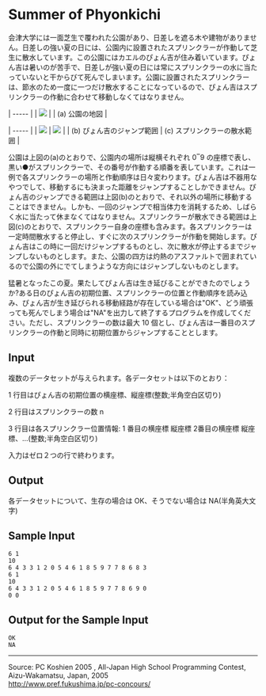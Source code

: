 # Summer of Phyonkichi

会津大学には一面芝生で覆われた公園があり、日差しを遮る木や建物がありません。日差しの強い夏の日には、公園内に設置されたスプリンクラーが作動して芝生に散水しています。この公園にはカエルのぴょん吉が住み着いています。ぴょん吉は暑いのが苦手で、日差しが強い夏の日には常にスプリンクラーの水に当たっていないと干からびて死んでしまいます。公園に設置されたスプリンクラーは、節水のため一度に一つだけ散水することになっているので、ぴょん吉はスプリンクラーの作動に合わせて移動しなくてはなりません。

| ----- |
|  ![][1]  |
|  (a) 公園の地図 |

  

| ----- |
| ![][2] | ![][3] |
|  (b) ぴょん吉のジャンプ範囲  |  (c) スプリンクラーの散水範囲 |

公園は上図の(a)のとおりで、公園内の場所は縦横それぞれ 0‾9 の座標で表し、黒い●がスプリンクラーで、その番号が作動する順番を表しています。これは一例で各スプリンクラーの場所と作動順序は日々変わります。ぴょん吉は不器用なやつでして、移動するにも決まった距離をジャンプすることしかできません。ぴょん吉のジャンプできる範囲は上図(b)のとおりで、それ以外の場所に移動することはできません。しかも、一回のジャンプで相当体力を消耗するため、しばらく水に当たって休まなくてはなりません。スプリンクラーが散水できる範囲は上図(c)のとおりで、スプリンクラー自身の座標も含みます。各スプリンクラーは一定時間散水すると停止し、すぐに次のスプリンクラーが作動を開始します。ぴょん吉はこの時に一回だけジャンプするものとし、次に散水が停止するまでジャンプしないものとします。また、公園の四方は灼熱のアスファルトで囲まれているので公園の外にでてしまうような方向にはジャンプしないものとします。

猛暑となったこの夏。果たしてぴょん吉は生き延びることができたのでしょうか?ある日のぴょん吉の初期位置、スプリンクラーの位置と作動順序を読み込み、ぴょん吉が生き延びられる移動経路が存在している場合は"OK"、どう頑張っても死んでしまう場合は"NA"を出力して終了するプログラムを作成してください。ただし、スプリンクラーの数は最大 10 個とし、ぴょん吉は一番目のスプリンクラーの作動と同時に初期位置からジャンプすることとします。

## Input

複数のデータセットが与えられます。各データセットは以下のとおり：

1 行目はぴょん吉の初期位置の横座標、縦座標(整数;半角空白区切り)

2 行目はスプリンクラーの数 n

3 行目は各スプリンクラー位置情報: 1 番目の横座標 縦座標 2番目の横座標 縦座標、...(整数;半角空白区切り)

入力はゼロ２つの行で終わります。

## Output

各データセットについて、生存の場合は OK、そうでない場合は NA(半角英大文字)

## Sample Input

    6 1
    10
    6 4 3 3 1 2 0 5 4 6 1 8 5 9 7 7 8 6 8 3
    6 1
    10
    6 4 3 3 1 2 0 5 4 6 1 8 5 9 7 7 8 6 9 0
    0 0

## Output for the Sample Input

    OK
    NA

* * *

Source: PC Koshien 2005 , All-Japan High School Programming Contest, Aizu-Wakamatsu, Japan, 2005   
<http://www.pref.fukushima.jp/pc-concours/>

[1]: IMAGE1/phyonkichi1.gif
[2]: IMAGE1/phyonkichi2.gif
[3]: IMAGE1/phyonkichi3.gif
